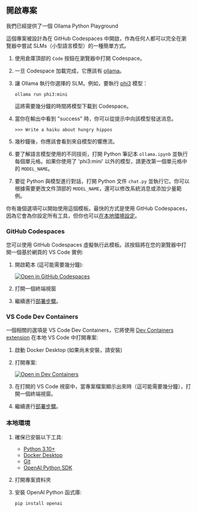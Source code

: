 ﻿## 開啟專案

我們已經提供了一個 Ollama Python Playground

這個專案被設計為在 GitHub Codespaces 中開啟，作為任何人都可以完全在瀏覽器中嘗試 SLMs（小型語言模型）的一種簡單方式。

1. 使用倉庫頂部的 `Code` 按鈕在瀏覽器中打開 Codespace。
2. 一旦 Codespace 加載完成，它應該有 [ollama](https://ollama.com/)。
3. 讓 Ollama 執行你選擇的 SLM。例如，要執行 [phi3](https://ollama.com/library/phi3) 模型：

    ```shell
    ollama run phi3:mini
    ```

    這將需要幾分鐘的時間將模型下載到 Codespace。
4. 當你在輸出中看到 "success" 時，你可以從提示中向該模型發送消息。

    ```shell
    >>> Write a haiku about hungry hippos
    ```

5. 幾秒鐘後，你應該會看到來自模型的響應流。
6. 要了解語言模型使用的不同技術，打開 Python 筆記本 `ollama.ipynb` 並執行每個單元格。如果你使用了 'phi3:mini' 以外的模型，請更改第一個單元格中的 `MODEL_NAME`。
7. 要從 Python 與模型進行對話，打開 Python 文件 `chat.py` 並執行它。你可以根據需要更改文件頂部的 `MODEL_NAME`，還可以修改系統消息或添加少量範例。

你有幾個選項可以開始使用這個模板。最快的方式是使用 GitHub Codespaces，因為它會為你設定所有工具，但你也可以[在本地環境設定](#local-environment)。

### GitHub Codespaces

您可以使用 GitHub Codespaces 虛擬執行此模板。該按鈕將在您的瀏覽器中打開一個基於網頁的 VS Code 實例:

1. 開啟範本 (這可能需要幾分鐘):

    [![Open in GitHub Codespaces](https://github.com/codespaces/badge.svg)](https://codespaces.new/microsoft/phi-3cookbook)

2. 打開一個終端視窗
3. 繼續進行[部署步驟](#deployment)。

### VS Code Dev Containers

一個相關的選項是 VS Code Dev Containers，它將使用 [Dev Containers extension](https://marketplace.visualstudio.com/items?itemName=ms-vscode-remote.remote-containers) 在本地 VS Code 中打開專案:

1. 啟動 Docker Desktop (如果尚未安裝，請安裝)
2. 打開專案:

    [![Open in Dev Containers](https://img.shields.io/static/v1?style=for-the-badge&label=Dev%20Containers&message=Open&color=blue&logo=visualstudiocode)](https://vscode.dev/redirect?url=vscode://ms-vscode-remote.remote-containers/cloneInVolume?url=https://github.com/microsoft/phi-3cookbook)

3. 在打開的 VS Code 視窗中，當專案檔案顯示出來時（這可能需要幾分鐘），打開一個終端視窗。
4. 繼續進行[部署步驟](#deployment)。

### 本地環境

1. 確保已安裝以下工具:

    * [Python 3.10+](https://www.python.org/downloads/)
    * [Docker Desktop](https://www.docker.com/products/docker-desktop/)
    * [Git](https://git-scm.com/downloads)
    * [OpenAI Python SDK](https://pypi.org/project/openai/)

2. 打開專案資料夾

3. 安裝 OpenAI Python 函式庫:

    ```shell
    pip install openai
    ```

